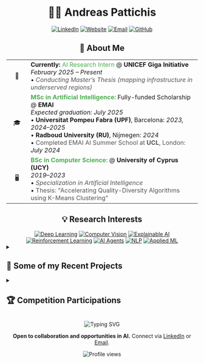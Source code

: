 # <div align="center">👨‍💻 Andreas Pattichis</div> 

<div align="center">
  
  [![LinkedIn](https://img.shields.io/badge/Connect-0077B5?style=for-the-badge&logo=linkedin&logoColor=white)](https://www.linkedin.com/in/andreas-pattichis)
  [![Website](https://img.shields.io/badge/Website-000000?style=for-the-badge&logo=safari&logoColor=white)](https://apattichis.com)
  [![Email](https://img.shields.io/badge/Contact-D14836?style=for-the-badge&logo=gmail&logoColor=white)](mailto:andreas.pattichis@outlook.com)
  [![GitHub](https://img.shields.io/badge/Follow-100000?style=for-the-badge&logo=github&logoColor=white)](https://github.com/andreas-pattichis)
  
</div>

## <div align="center">🚀 About Me</div>
<div align="center">
<table>
  <tr>
    <td width="40px" align="center">🔬</td>
    <td>
        <b>Currently:</b> <span style="color:#4CAF50;">AI Research Intern</span> @ <b>UNICEF Giga Initiative</b><br>
        <i>February 2025 – Present</i> <br>
        • <span style="font-style:italic; color:#555;">Conducting Master’s Thesis (mapping infrastructure in underserved regions)</span><br>
    </td>
  </tr>
  <tr>
    <td width="40px" align="center">🎓</td>
    <td>
        <b style="color:#4CAF50;">MSc in Artificial Intelligence:</b> Fully-funded Scholarship @ <b>EMAI</b><br>
        <i>Expected graduation: July 2025</i><br>
        • <b>Universitat Pompeu Fabra (UPF)</b>, Barcelona: <i>2023, 2024–2025</i><br>
        • <b>Radboud University (RU)</b>, Nijmegen: <i>2024</i><br>
        • <span style="color:#555;">Completed EMAI AI Summer School at <b>UCL</b>, London:</span> <i>July 2024</i>
    </td>
  </tr>
  <tr>
    <td width="40px" align="center">🖥️</td>
    <td>
        <b style="color:#4CAF50;">BSc in Computer Science:</b> @ <b>University of Cyprus (UCY)</b><br>
        <i>2019–2023</i><br>
        • <span style="font-style:italic; color:#555;">Specialization in Artificial Intelligence</span><br>
        • <span style="color:#555;">Thesis: "Accelerating Quality-Diversity Algorithms using K-Means Clustering"</span>
    </td>
  </tr>
</table>
</div>






## <div align="center">💡 Research Interests</div>

<div align="center">
  <a href="#"><img src="https://img.shields.io/badge/Deep_Learning-F57C00?style=for-the-badge" alt="Deep Learning"/></a>
  <a href="#"><img src="https://img.shields.io/badge/Computer_Vision-1976D2?style=for-the-badge" alt="Computer Vision"/></a>
  <a href="#"><img src="https://img.shields.io/badge/Explainable_AI-2E7D32?style=for-the-badge" alt="Explainable AI"/></a>
</div>

<div align="center">
  <a href="#"><img src="https://img.shields.io/badge/Reinforcement_Learning-6A1B9A?style=for-the-badge" alt="Reinforcement Learning"/></a>
  <a href="#"><img src="https://img.shields.io/badge/AI_Agents-FBC02D?style=for-the-badge" alt="AI Agents"/></a>
  <a href="#"><img src="https://img.shields.io/badge/NLP-AD1457?style=for-the-badge" alt="NLP"/></a>
  <a href="#"><img src="https://img.shields.io/badge/Applied_ML-F57C00?style=for-the-badge" alt="Applied ML"/></a>
</div>



<details>
<summary><h2>🌟 Some of my Recent Projects</h2></summary>
<br>

### 🐄 CalvAlert: AI-Driven Calving Monitoring System
Leading development of a computer vision solution to monitor calving stages in real-time, alert farmers of critical events, and improve farm efficiency. Collaborating directly with farmers to address real-world agricultural challenges.

### 🐕 Puptics: Veterinary Diagnostic AI for Dog Eye Condition Detection
Currently developing a computer vision system that detects and segments dog eye conditions, providing immediate diagnosis and treatment recommendations. Combines instance segmentation with expert diagnostic reccomendations to identify conditions like cataracts, glaucoma, and conjunctivitis.

### 🧬 RNA-Seq Disease Classification for Biomarker Discovery
Created a machine learning pipeline achieving 93% accuracy using SGDClassifier with Elastic Net Regularization. Focused on dimensionality reduction and identifying significant genes contributing to disease classification, offering insights into potential biomarkers.

### 🤖 Conversational Agent for Travel Recommendations
Developed an intelligent dialogue system using the MultiWOZ dataset from Hugging Face. Implemented NLP techniques including Dialogue Act Identification, Information Extraction (Slot Filling), and strategic planning to create a responsive agent for restaurant and hotel recommendations.

<p align="center"><i>Interested in learning more about these or my other projects? Feel free to reach out!</i></p>

</details>


<details>
<summary><h2>🏆 Competition Participations</h2></summary>
<br>

- **AIMI2024 Grand Challenge (LUNA23)** - Lung cancer detection using advanced deep learning models
- **PlantTraits2024 Kaggle** - One of the top-ranking positions for plant trait prediction
- **Harmful Brain Activity Classification Kaggle** - Ensemble approach for seizure detection
- **EUTOPIA Pacman CTF** - AI agents with Q-learning and Bayesian inference

</details>

<br>

<div align="center">
  <img src="https://readme-typing-svg.herokuapp.com?font=Fira+Code&pause=1000&color=36BCF7&center=true&vCenter=true&width=435&lines=MSc+in+Artificial+Intelligence;Fully+funded+scholarship;BSc+in+Computer+Science;Always+Learning;Looking+for+new+opportunities" alt="Typing SVG" />

  <br>
  
  <p>
    <b>Open to collaboration and opportunities in AI.</b> Connect via <a href="https://www.linkedin.com/in/andreas-pattichis">LinkedIn</a> or <a href="mailto:andreas.pattichis@outlook.com">Email</a>.
  </p>
  
  <p>
    <img src="https://komarev.com/ghpvc/?username=andreas-pattichis&style=flat-square&color=blue" alt="Profile views"/>
  </p>
</div>
